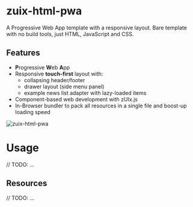 # zuix-html-pwa

A Progressive Web App template with a responsive layout.
Bare template with no build tools, just HTML, JavaScript and CSS.

## Features

- **P**rogressive **W**eb **A**pp
- Responsive **touch-first** layout with:
    * collapsing header/footer
    * drawer layout (side menu panel)
    * example news list adapter with lazy-loaded items
- Component-based web development with zUIx.js
- In-Browser bundler to pack all resources in a single file and boost-up loading speed

![zuix-html-pwa](images/zuix-html-pwa.gif)

# Usage

// TODO: ...

## Resources

// TODO: ...
